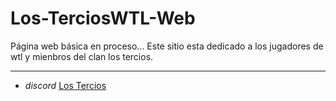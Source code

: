 # Los-TerciosWTL-Web
Página web básica en proceso...
Este sitio esta dedicado a los jugadores de wtl y mienbros del clan los tercios.

___

- *discord* [Los Tercios](https://discord.gg/bk58RaAA7H)
